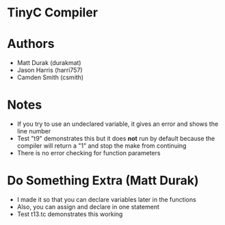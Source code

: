 # TinyC Compiler

# Authors

 - Matt Durak (durakmat)
 - Jason Harris (harri757)
 - Camden Smith (csmith)

# Notes

 - If you try to use an undeclared variable, it gives an error and shows the 
   line number
 - Test "t9" demonstrates this but it does **not** run by default because
   the compiler will return a "1" and stop the make from continuing
 - There is no error checking for function parameters

# Do Something Extra (Matt Durak)
 - I made it so that you can declare variables later in the functions
 - Also, you can assign and declare in one statement
 - Test t13.tc demonstrates this working